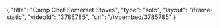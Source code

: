 {
    "title": "Camp Chef Somerset Stoves",
    "type": "solo",
    "layout": "iframe-static",
    "videoId": "3785785",
    "url": "\/tvpembed\/3785785"
}
